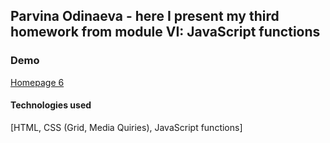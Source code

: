 ## Parvina Odinaeva - here I present my third homework from module VI: JavaScript functions
### Demo
<a rel="noreferrer noopener" target="_blank" href="https://parvinaodinaeva.github.io/homepage6/" title="homepage 6">Homepage 6</a>
#### Technologies used
[HTML, CSS (Grid, Media Quiries), JavaScript functions]
